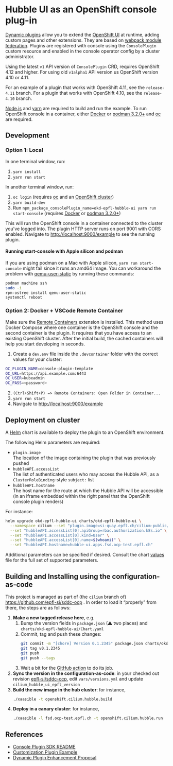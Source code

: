 # Hubble UI as an OpenShift console plug-in

[Dynamic plugins](https://github.com/openshift/console/tree/master/frontend/packages/console-dynamic-plugin-sdk)
allow you to extend the
[OpenShift UI](https://github.com/openshift/console)
at runtime, adding custom pages and other extensions. They are based on
[webpack module federation](https://webpack.js.org/concepts/module-federation/).
Plugins are registered with console using the `ConsolePlugin` custom resource
and enabled in the console operator config by a cluster administrator.

Using the latest `v1` API version of `ConsolePlugin` CRD, requires OpenShift 4.12
and higher. For using old `v1alpha1` API version us OpenShift version 4.10 or 4.11.

For an example of a plugin that works with OpenShift 4.11, see the `release-4.11` branch.
For a plugin that works with OpenShift 4.10, see the `release-4.10` branch.

[Node.js](https://nodejs.org/en/) and [yarn](https://yarnpkg.com) are required
to build and run the example. To run OpenShift console in a container, either
[Docker](https://www.docker.com) or [podman 3.2.0+](https://podman.io) and
[oc](https://console.redhat.com/openshift/downloads) are required.

## Development

### Option 1: Local

In one terminal window, run:

1. `yarn install`
2. `yarn run start`

In another terminal window, run:

1. `oc login` (requires [oc](https://console.redhat.com/openshift/downloads) and an [OpenShift cluster](https://console.redhat.com/openshift/create))
2. `yarn build-dev`
3. Run `npm_package_consolePlugin_name=okd-epfl-hubble-ui yarn run start-console` (requires [Docker](https://www.docker.com) or [podman 3.2.0+](https://podman.io))

This will run the OpenShift console in a container connected to the cluster
you've logged into. The plugin HTTP server runs on port 9001 with CORS enabled.
Navigate to <http://localhost:9000/example> to see the running plugin.

#### Running start-console with Apple silicon and podman

If you are using podman on a Mac with Apple silicon, `yarn run start-console`
might fail since it runs an amd64 image. You can workaround the problem with
[qemu-user-static](https://github.com/multiarch/qemu-user-static) by running
these commands:

```bash
podman machine ssh
sudo -i
rpm-ostree install qemu-user-static
systemctl reboot
```

### Option 2: Docker + VSCode Remote Container

Make sure the
[Remote Containers](https://marketplace.visualstudio.com/items?itemName=ms-vscode-remote.remote-containers)
extension is installed. This method uses Docker Compose where one container is
the OpenShift console and the second container is the plugin. It requires that
you have access to an existing OpenShift cluster. After the initial build, the
cached containers will help you start developing in seconds.

1. Create a `dev.env` file inside the `.devcontainer` folder with the correct values for your cluster:

```bash
OC_PLUGIN_NAME=console-plugin-template
OC_URL=https://api.example.com:6443
OC_USER=kubeadmin
OC_PASS=<password>
```

2. `(Ctrl+Shift+P) => Remote Containers: Open Folder in Container...`
3. `yarn run start`
4. Navigate to <http://localhost:9000/example>

## Deployment on cluster

A [Helm](https://helm.sh) chart is available to deploy the plugin to an OpenShift environment.

The following Helm parameters are required:

- `plugin.image`<br/> The location of the image containing the plugin that was previously pushed
- `hubbleAPI.accessList`<br/> The list of authenticated users who may access the Hubble API, as a `ClusterRoleBinding`-style `subject:` list
- `hubbleAPI.hostname`<br/> The host name for the route at which the Hubble API will be accessible (in an iframe embedded within the right panel that the OpenShift console plugin renders)

For instance:

```bash
helm upgrade okd-epfl-hubble-ui charts/okd-epfl-hubble-ui \
  --namespace cilium --set "plugin.image=si-quay.epfl.ch/cilium-public/okd.epfl-hubble-ui=0.1.2" \
  --set "hubbleAPI.accessList[0].apiGroup=rbac.authorization.k8s.io" \
  --set "hubbleAPI.accessList[0].kind=User" \
  --set "hubbleAPI.accessList[0].name=$(whoami)" \
  --set "hubbleAPI.hostname=hubble-ui.apps.fsd.ocp-test.epfl.ch"
```

Additional parameters can be specified if desired. Consult the chart [values](charts/openshift-console-plugin/values.yaml) file for the full set of supported parameters.

## Building and Installing using the configuration-as-code

This project is managed as part of (the `cilium` branch of) https://github.com/epfl-si/sddc-ocp . In order to load it “properly” from there, the steps are as follows:

1. **Make a new tagged release here**, e.g.
   1. Bump the version fields in `package.json` (⚠ two places) and `charts/okd-epfl-hubble-ui/Chart.yaml`
   2. Commit, tag and push these changes:
      ```bash
      git commit -m "[chore] Version 0.1.2345" package.json charts/okd-epfl-hubble-ui/Chart.yaml
      git tag v0.1.2345
      git push
      git push --tags
      ```
   3. Wait a bit for the [GitHub action](https://github.com/epfl-si/cluster.okd.hubble-ui/blob/main/.github/workflows/release.yml) to do its job.
2. **Sync the version in the configuration-as-code**: in your checked out revision [epfl-si/sddc-ocp](https://github.com/epfl-si/sddc-ocp), edit `vars/versions.yml` and update `cilium_hubble_ui_epfl_version`
3. **Build the new image in the hub cluster**: for instance,
   ```bash
   ./xaasible -t openshift.cilium.hubble.build
   ```
4. **Deploy in a canary cluster**: for instance,
   ```bash
   ./xaasible -l fsd.ocp-test.epfl.ch -t openshift.cilium.hubble.run  -vvv
   ```

## References

- [Console Plugin SDK README](https://github.com/openshift/console/tree/master/frontend/packages/console-dynamic-plugin-sdk)
- [Customization Plugin Example](https://github.com/spadgett/console-customization-plugin)
- [Dynamic Plugin Enhancement Proposal](https://github.com/openshift/enhancements/blob/master/enhancements/console/dynamic-plugins.md)
